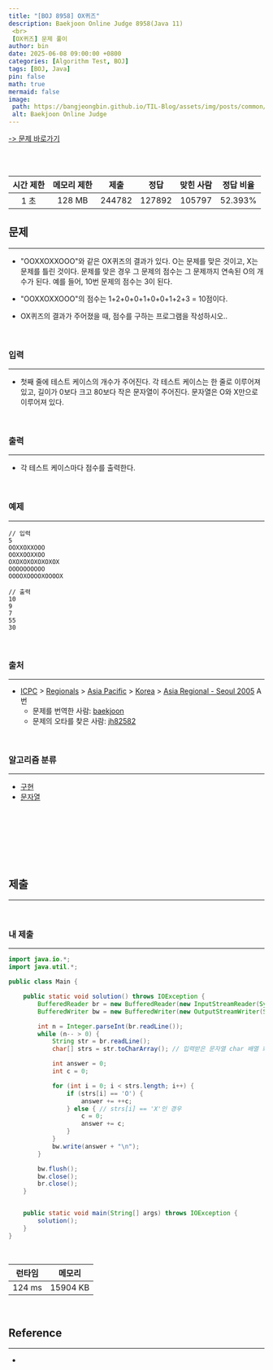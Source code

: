```yaml
---
title: "[BOJ 8958] OX퀴즈"
description: Baekjoon Online Judge 8958(Java 11)
 <br>
 [OX퀴즈] 문제 풀이
author: bin
date: 2025-06-08 09:00:00 +0800
categories: [Algorithm Test, BOJ]
tags: [BOJ, Java]
pin: false
math: true
mermaid: false
image:
 path: https://bangjeongbin.github.io/TIL-Blog/assets/img/posts/common/baekjoon-logo.png
 alt: Baekjoon Online Judge
---
```

[-> 문제 바로가기](https://www.acmicpc.net/problem/8958)

<br>
<br>

| 시간 제한 | 메모리 제한 |   제출   |   정답   | 맞힌 사람  |  정답 비율  |
| :---: | :----: | :----: | :----: | :----: | :-----: |
|  1 초  | 128 MB | 244782 | 127892 | 105797 | 52.393% |

## 문제
---
- "OOXXOXXOOO"와 같은 OX퀴즈의 결과가 있다. O는 문제를 맞은 것이고, X는 문제를 틀린 것이다. 문제를 맞은 경우 그 문제의 점수는 그 문제까지 연속된 O의 개수가 된다. 예를 들어, 10번 문제의 점수는 3이 된다.
- "OOXXOXXOOO"의 점수는 1+2+0+0+1+0+0+1+2+3 = 10점이다.

- OX퀴즈의 결과가 주어졌을 때, 점수를 구하는 프로그램을 작성하시오..

<br>

### 입력
---
- 첫째 줄에 테스트 케이스의 개수가 주어진다. 각 테스트 케이스는 한 줄로 이루어져 있고, 길이가 0보다 크고 80보다 작은 문자열이 주어진다. 문자열은 O와 X만으로 이루어져 있다.

<br>

### 출력
---
- 각 테스트 케이스마다 점수를 출력한다.

<br>

### 예제
---
```
// 입력
5
OOXXOXXOOO
OOXXOOXXOO
OXOXOXOXOXOXOX
OOOOOOOOOO
OOOOXOOOOXOOOOX
```

```
// 출력
10
9
7
55
30
```

<br>

### 출처
---
- [ICPC](https://www.acmicpc.net/category/1) > [Regionals](https://www.acmicpc.net/category/7) > [Asia Pacific](https://www.acmicpc.net/category/42) > [Korea](https://www.acmicpc.net/category/211) > [Asia Regional - Seoul 2005](https://www.acmicpc.net/category/detail/1067) A번
	- 문제를 번역한 사람: [baekjoon](https://www.acmicpc.net/user/baekjoon)
	- 문제의 오타를 찾은 사람: [jh82582](https://www.acmicpc.net/user/jh82582)

<br>

### 알고리즘 분류
---
- [구현](https://www.acmicpc.net/problem/tag/102)
- [문자열](https://www.acmicpc.net/problem/tag/158)

<br>
<br>
<br>
<br>
<br>
<br>

## 제출
---

<br>

### 내 제출
---
```java
import java.io.*;
import java.util.*;

public class Main {

    public static void solution() throws IOException {
        BufferedReader br = new BufferedReader(new InputStreamReader(System.in));
        BufferedWriter bw = new BufferedWriter(new OutputStreamWriter(System.out));

        int n = Integer.parseInt(br.readLine());
        while (n-- > 0) {
            String str = br.readLine();
            char[] strs = str.toCharArray(); // 입력받은 문자열 char 배열 화

            int answer = 0;
            int c = 0;

            for (int i = 0; i < strs.length; i++) {
                if (strs[i] == 'O') {
                    answer += ++c;
                } else { // strs[i] == 'X'인 경우
                    c = 0;
                    answer += c;
                }
            }
            bw.write(answer + "\n");
        }

        bw.flush();
        bw.close();
        br.close();
    }


    public static void main(String[] args) throws IOException {
        solution();
    }
}

```

<br>

|  런타임   |   메모리    |
| :----: | :------: |
| 124 ms | 15904 KB |

<br>

## Reference
---
- 
